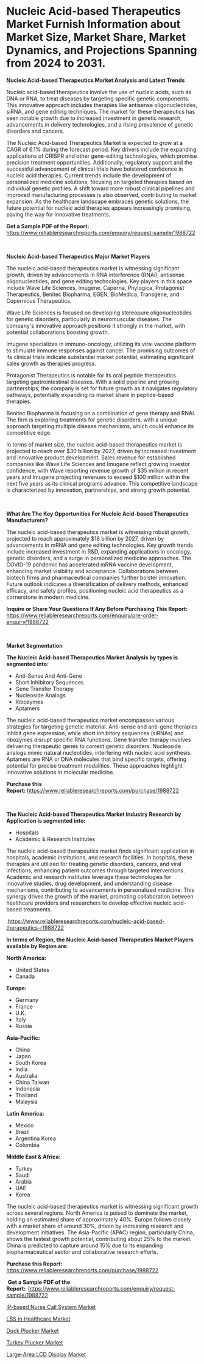 <p><h1>Nucleic Acid-based Therapeutics Market Furnish Information about Market Size, Market Share, Market Dynamics, and Projections Spanning from 2024 to 2031.</h1></p><p><strong>Nucleic Acid-based Therapeutics Market Analysis and Latest Trends</strong></p>
<p><p>Nucleic acid-based therapeutics involve the use of nucleic acids, such as DNA or RNA, to treat diseases by targeting specific genetic components. This innovative approach includes therapies like antisense oligonucleotides, siRNA, and gene editing techniques. The market for these therapeutics has seen notable growth due to increased investment in genetic research, advancements in delivery technologies, and a rising prevalence of genetic disorders and cancers.</p><p>The Nucleic Acid-based Therapeutics Market is expected to grow at a CAGR of 6.1% during the forecast period. Key drivers include the expanding applications of CRISPR and other gene-editing technologies, which promise precision treatment opportunities. Additionally, regulatory support and the successful advancement of clinical trials have bolstered confidence in nucleic acid therapies. Current trends include the development of personalized medicine solutions, focusing on targeted therapies based on individual genetic profiles. A shift toward more robust clinical pipelines and improved manufacturing processes is also observed, contributing to market expansion. As the healthcare landscape embraces genetic solutions, the future potential for nucleic acid therapies appears increasingly promising, paving the way for innovative treatments.</p></p>
<p><strong>Get a Sample PDF of the Report:&nbsp;</strong> <a href="https://www.reliableresearchreports.com/enquiry/request-sample/1988722?utm_campaign=4&utm_medium=2&utm_source=Github&utm_content=ia&utm_term=25102024&utm_id=nucleic-acid-based-therapeutics">https://www.reliableresearchreports.com/enquiry/request-sample/1988722</a></p>
<p>&nbsp;</p>
<p><strong>Nucleic Acid-based Therapeutics Major Market Players</strong></p>
<p><p>The nucleic acid-based therapeutics market is witnessing significant growth, driven by advancements in RNA interference (RNAi), antisense oligonucleotides, and gene editing technologies. Key players in this space include Wave Life Sciences, Imugene, Caperna, Phylogica, Protagonist Therapeutics, Benitec Biopharma, EGEN, BioMedica, Transgene, and Copernicus Therapeutics.</p><p>Wave Life Sciences is focused on developing stereopure oligonucleotides for genetic disorders, particularly in neuromuscular diseases. The company's innovative approach positions it strongly in the market, with potential collaborations boosting growth.</p><p>Imugene specializes in immuno-oncology, utilizing its viral vaccine platform to stimulate immune responses against cancer. The promising outcomes of its clinical trials indicate substantial market potential, estimating significant sales growth as therapies progress.</p><p>Protagonist Therapeutics is notable for its oral peptide therapeutics targeting gastrointestinal diseases. With a solid pipeline and growing partnerships, the company is set for future growth as it navigates regulatory pathways, potentially expanding its market share in peptide-based therapies.</p><p>Benitec Biopharma is focusing on a combination of gene therapy and RNAi. The firm is exploring treatments for genetic disorders, with a unique approach targeting multiple disease mechanisms, which could enhance its competitive edge.</p><p>In terms of market size, the nucleic acid-based therapeutics market is projected to reach over $30 billion by 2027, driven by increased investment and innovative product development. Sales revenue for established companies like Wave Life Sciences and Imugene reflect growing investor confidence, with Wave reporting revenue growth of $35 million in recent years and Imugene projecting revenues to exceed $100 million within the next five years as its clinical programs advance. This competitive landscape is characterized by innovation, partnerships, and strong growth potential.</p></p>
<p>&nbsp;</p>
<p><strong>What Are The Key Opportunities For Nucleic Acid-based Therapeutics Manufacturers?</strong></p>
<p><p>The nucleic acid-based therapeutics market is witnessing robust growth, projected to reach approximately $18 billion by 2027, driven by advancements in mRNA and gene editing technologies. Key growth trends include increased investment in R&D, expanding applications in oncology, genetic disorders, and a surge in personalized medicine approaches. The COVID-19 pandemic has accelerated mRNA vaccine development, enhancing market visibility and acceptance. Collaborations between biotech firms and pharmaceutical companies further bolster innovation. Future outlook indicates a diversification of delivery methods, enhanced efficacy, and safety profiles, positioning nucleic acid therapeutics as a cornerstone in modern medicine.</p></p>
<p><strong>Inquire or Share Your Questions If Any Before Purchasing This Report:</strong> <a href="https://www.reliableresearchreports.com/enquiry/pre-order-enquiry/1988722?utm_campaign=4&utm_medium=2&utm_source=Github&utm_content=ia&utm_term=25102024&utm_id=nucleic-acid-based-therapeutics">https://www.reliableresearchreports.com/enquiry/pre-order-enquiry/1988722</a></p>
<p>&nbsp;</p>
<p><strong>Market Segmentation</strong></p>
<p><strong>The Nucleic Acid-based Therapeutics Market Analysis by types is segmented into:</strong></p>
<p><ul><li>Anti-Sense And Anti-Gene</li><li>Short Inhibitory Sequences</li><li>Gene Transfer Therapy</li><li>Nucleoside Analogs</li><li>Ribozymes</li><li>Aptamers</li></ul></p>
<p><p>The nucleic acid-based therapeutics market encompasses various strategies for targeting genetic material. Anti-sense and anti-gene therapies inhibit gene expression, while short inhibitory sequences (siRNAs) and ribozymes disrupt specific RNA functions. Gene transfer therapy involves delivering therapeutic genes to correct genetic disorders. Nucleoside analogs mimic natural nucleotides, interfering with nucleic acid synthesis. Aptamers are RNA or DNA molecules that bind specific targets, offering potential for precise treatment modalities. These approaches highlight innovative solutions in molecular medicine.</p></p>
<p><strong>Purchase this Report:&nbsp;</strong><a href="https://www.reliableresearchreports.com/purchase/1988722?utm_campaign=4&utm_medium=2&utm_source=Github&utm_content=ia&utm_term=25102024&utm_id=nucleic-acid-based-therapeutics">https://www.reliableresearchreports.com/purchase/1988722</a></p>
<p>&nbsp;</p>
<p><strong>The Nucleic Acid-based Therapeutics Market Industry Research by Application is segmented into:</strong></p>
<p><ul><li>Hospitals</li><li>Academic & Research Institutes</li></ul></p>
<p><p>The nucleic acid-based therapeutics market finds significant application in hospitals, academic institutions, and research facilities. In hospitals, these therapies are utilized for treating genetic disorders, cancers, and viral infections, enhancing patient outcomes through targeted interventions. Academic and research institutes leverage these technologies for innovative studies, drug development, and understanding disease mechanisms, contributing to advancements in personalized medicine. This synergy drives the growth of the market, promoting collaboration between healthcare providers and researchers to develop effective nucleic acid-based treatments.</p></p>
<p><a href="https://www.reliableresearchreports.com/nucleic-acid-based-therapeutics-r1988722?utm_campaign=4&utm_medium=2&utm_source=Github&utm_content=ia&utm_term=25102024&utm_id=nucleic-acid-based-therapeutics">&nbsp;https://www.reliableresearchreports.com/nucleic-acid-based-therapeutics-r1988722</a></p>
<p><strong>In terms of Region, the Nucleic Acid-based Therapeutics Market Players available by Region are:</strong></p>
<p>
    <p> <strong> North America: </strong>
        <ul>
            <li>United States</li>
            <li>Canada</li>
        </ul>
        </p> 
    <p> <strong> Europe: </strong>
        <ul>
            <li>Germany</li>
            <li>France</li>
            <li>U.K.</li>
            <li>Italy</li>
            <li>Russia</li>
        </ul>
        </p> 
    <p> <strong> Asia-Pacific: </strong>
        <ul>
            <li>China</li>
            <li>Japan</li>
            <li>South Korea</li>
            <li>India</li>
            <li>Australia</li>
            <li>China Taiwan</li>
            <li>Indonesia</li>
            <li>Thailand</li>
            <li>Malaysia</li>
        </ul>
        </p> 
    <p> <strong> Latin America: </strong>
        <ul>
            <li>Mexico</li>
            <li>Brazil</li>
            <li>Argentina Korea</li>
            <li>Colombia</li>
        </ul>
        </p> 
    <p> <strong> Middle East & Africa: </strong>
        <ul>
            <li>Turkey</li>
            <li>Saudi</li>
            <li>Arabia</li>
            <li>UAE</li>
            <li>Korea</li>
        </ul>
    </p>
    </p>
<p><p>The nucleic acid-based therapeutics market is witnessing significant growth across several regions. North America is poised to dominate the market, holding an estimated share of approximately 40%. Europe follows closely with a market share of around 30%, driven by increasing research and development initiatives. The Asia-Pacific (APAC) region, particularly China, shows the fastest growth potential, contributing about 25% to the market. China is predicted to capture around 15% due to its expanding biopharmaceutical sector and collaborative research efforts.</p></p>
<p><strong>Purchase this Report: </strong><a href="https://www.reliableresearchreports.com/purchase/1988722?utm_campaign=4&utm_medium=2&utm_source=Github&utm_content=ia&utm_term=25102024&utm_id=nucleic-acid-based-therapeutics">https://www.reliableresearchreports.com/purchase/1988722</a></p>
<p>&nbsp;<strong>Get a Sample PDF of the Report:&nbsp;&nbsp;</strong><a href="https://www.reliableresearchreports.com/enquiry/request-sample/1988722?utm_campaign=4&utm_medium=2&utm_source=Github&utm_content=ia&utm_term=25102024&utm_id=nucleic-acid-based-therapeutics">https://www.reliableresearchreports.com/enquiry/request-sample/1988722</a></p>
<p><strong></strong></p>
<p><p><a href="https://www.linkedin.com/pulse/ip-based-nurse-call-system-market-size-share-trends-analysis-f6ade?utm_campaign=4&utm_medium=2&utm_source=Github&utm_content=ia&utm_term=25102024&utm_id=nucleic-acid-based-therapeutics">IP-based Nurse Call System Market</a></p><p><a href="https://github.com/alesiasc0na/Market-Research-Report-List-1/blob/main/lbs-in-healthcare-market.md?utm_campaign=4&utm_medium=2&utm_source=Github&utm_content=ia&utm_term=25102024&utm_id=nucleic-acid-based-therapeutics">LBS in Healthcare Market</a></p><p><a href="https://issuu.com/reportprime-2/docs/duck-plucker-market-size-2030.pptx_d5a838c3cd7cbc?utm_campaign=4&utm_medium=2&utm_source=Github&utm_content=ia&utm_term=25102024&utm_id=nucleic-acid-based-therapeutics">Duck Plucker Market</a></p><p><a href="https://issuu.com/reportprime-2/docs/turkey-plucker-market-size-2030.ppt_a2029a69995a0b?utm_campaign=4&utm_medium=2&utm_source=Github&utm_content=ia&utm_term=25102024&utm_id=nucleic-acid-based-therapeutics">Turkey Plucker Market</a></p><p><a href="https://github.com/kathiestrine5ty/Market-Research-Report-List-1/blob/main/large-area-lcd-display-market.md?utm_campaign=4&utm_medium=2&utm_source=Github&utm_content=ia&utm_term=25102024&utm_id=nucleic-acid-based-therapeutics">Large-Area LCD Display Market</a></p></p>